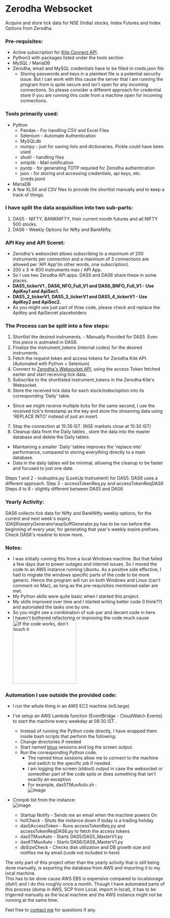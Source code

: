 # Zerodha Websocket
Acquire and store tick data for NSE (India) stocks, Index Futures and Index Options from Zerodha.  
  
 ### **Pre-requisites:**
- Active subscription for [Kite Connect API](https://developers.kite.trade/apps).
- Python3 with packages listed under the tools section
- MySQL / MariaDB
- Zerodha, email and MySQL credentials have to be filled in creds.json file
  - Storing passwords and keys in a plaintext file is a potential security issue.  But I can work with this cause the server that I am running the program from is quite secure and isn't open for any incoming connections. So please consider a different approach for credential store if you are running this code from a machine open for incoming connections.

### **Tools primarily used:**
- Python
  - Pandas - For handling CSV and Excel Files
  - Selenium - Automate Authentication
  - MySQLdb
  - numpy - just for saving lists and dictionaries. Pickle could have been used
  - shutil - handling files
  - smtplib - Mail notification
  - pyotp - for generating TOTP requried for Zerodha authentication
  - json - for storing and accessing credentials, api keys, etc. (creds.json)
- MariaDB
- A few XLSX and CSV files to provide the shortlist manually and to keep a track of things.  

  

### **I have split the data acquisition into two sub-parts:**
1. DAS5 - NIFTY, BANKNIFTY, their current month futures and all NIFTY 500 stocks.
2. DAS6 - Weekly Options for Nifty and BankNifty.  

### **API Key and API Sceret:**
- Zerodha's websocket allows subscribing to a maximum of 200 instruments per connection and a maximum of 3 connections are allowed per 'API App'(in other words, one subscription).
- 200 x 3 => 600 instruments max / API App.
- So I use two Zerodha API apps. DAS5 and DAS6 share these in some places.
- **DAS5_tickerV1 , DAS6_NFO_Full_V1 and DAS6_BNFO_Full_V1 - Use ApiKey1 and ApiSec1.**
- **DAS5_2_tickerV1, DAS5_3_tickerV1 and DAS5_4_tickerV1 - Use ApiKey2 and ApiSec2.**
- As you might use just part of thise code, please check and replace the ApiKey and ApiSecret placeholders
  
### **The Process can be split into a few steps:**
1. Shortlist the desired instruments. - Manually Provided for DAS5. Even this piece is autmated in DAS6.
2. Finalize the instrument_tokens (internal codes) for the desired instruments.
3. Fetch the request token and access tokens for Zerodha Kite API. (Automated with Python + Selenium)
4. Connect to [Zerodha's Websocket API](https://kite.trade/docs/connect/v3/websocket/), using the access Token fetched earlier and start receiving tick data.
5. Subscribe to the shortlisted instrument_tokens in the Zerodha Kite's Websocket.
6. Store the received tick data for each stock/index/option into its corresponding 'Daily' table.
  - Since we might receive multiple ticks for the same second, I use the received tick's timestamp as the key and store the streaming data using 'REPLACE INTO' instead of just an insert.
 7. Stop the connection at 15:35 IST. (NSE markets close at 15:30 IST)
 8. Cleanup data from the Daily tables , store the data into the master database and delete the Daily tables.
  - Maintaining a smaller 'Daily' tables improves the 'replace into' performance, compared to storing everything directly to a main database.
  - Data in the daily tables will be minimal, allowing the cleanup to be faster and focused to just one date.

Steps 1 and 2 - lookupIns.py (LookUp Instrument) for DAS5. DAS6 uses a different approach.
Step 3 - accessTokenReq.py  and accessTokenReqDAS6 
Steps 4 to 8 - slightly different between DAS5 and DAS6
  
### **Yearly Activity:**  
DAS6 collects tick data for Nifty and BankNifty weekly options, for the current and next week's expiry.
\DAS6\expiryGenerator\expSuffGenerator.py has to be run before the beginning of every year, for generating that year's weekly expire prefixes.  
Check DAS6's readme to know more.
  
### **Notes:**
- I was initially running this from a local Windows machine. But that failed a few days due to power outages and internet issues. 
  So I moved the code to an AWS instance running Ubuntu. As a positive side effective, I had to migrate the windows specific parts of the code to be more generic.
  Hence the program will run on both Windows and Linux (can't comment on Mac), as long as the pre-requisities mentioned ealier are met.
- My Python skills were quite basic when I started this project.
- My skills improved over time and I started writing better code (I think??) and automated the tasks one by one.
- So you might see a combination of sub-par and decent code in here. 
- I haven't bothered refactoring or improving the code much cause <img src="https://c.tenor.com/fJAoBHWymY4AAAAC/do-not-touch-it-programmer.gif" alt="If the code works, don't touch it" style="height: 200px; width:200px;"/>
  
### **Automation I use outside the provided code:**
- I run the whole thing in an AWS EC2 machine (m5.large)
- I've setup an AWS Lambda function (EventBridge - CloudWatch Events) to start the machine every weekday at 08:30 IST .
  - Instead of running the Python code directly, I have wrapped them inside bash scripts that perform the following:
  - Change directories if needed
  - Start named [tmux](https://github.com/tmux/tmux/wiki) sessions and log the screen output. 
  - Run the corresponding Python code.
    - The named tmux sessions allow me to connect to the machine and switch to the specific job if needed.
    - I am logging the screen (stdout) output in case the websocket or someother part of the code spits or does something that isn't exactly an exception
    - For example, das5TMuxAuto.sh :  
![image](https://user-images.githubusercontent.com/38931343/151724720-9dc71e02-ca09-44a2-a1e4-b1424840237c.png)
   
- Cronjob list from the instance:  
![image](https://user-images.githubusercontent.com/38931343/151722312-6de3b807-8ab2-4bba-98a7-7ef9e4395996.png)
  - Startup Notify - Sends me an email when the machine powers On
  - holCheck - Shuts the instance down if today is a trading holiday
  - das5AccessToken - Runs accessTokenReq.py and accessTokenReqDAS6.py to fetch the access tokens
  - das5TMuxAuto - Starts DAS5/DAS5_MasterV1.py
  - das6TMuxAuto - Starts DAS6/DAS6_MasterV1.py 
  - dbSizeCheck - Checks disk utilization and DB growth size and notifies me by email.(code not included in here)

The only part of this project other than the yearly activity that is still being done manually, is exporting the database from AWS and importing it to my local machine.  
This has to be done cause AWS EBS is expensive compared to localstorage (duh!) and I do this roughly once a month. 
Though I have automated parts of this process (dump in AWS, SCP from Local, import in local), it has to be trigerred manually as the local machine and the AWS instance might not be running at the same time.

Feel free to [contact me](https://www.linkedin.com/in/rthennan) for questions if any.

